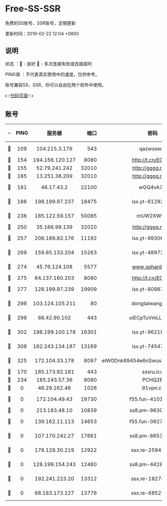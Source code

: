 # Free-SS-SSR

免费的SS账号、SSR账号，定期更新

更新时间：2019-02-22 12:04 +0800

## 说明

状态     ：🙂 - 良好 🙁 - 多次连接失败或连接超时

PING值   ：不代表真实使用中的速度，仅供参考。

账号兼容SS、SSR，你可以自由在两个软件中使用。

👉[扫码页面](https://liesauer.github.io/free-ss-ssr.github.io/)👈

## 账号

|-|PING|服务器|端口|密码|加密方式|区域|
|:----:|:----:|:-----:|-----:|:----:|:----:|:----:|
|🙂|109|104.215.3.176|543|qazwsxedc|aes-256-gcm|JP|
|🙂|154|194.156.120.127|8080|http://t.cn/EGJIyrl|rc4-md5|RU|
|🙂|155|52.79.241.242|32010|http://gggg.rocks|chacha20|KR|
|🙂|165|13.251.38.209|32010|http://gggg.rocks|chacha20|SG|
|🙂|181|46.17.43.2|22100|wGQ4vA7D|aes-256-gcm|RU|
|🙂|186|198.199.97.237|18475|isx.yt-61292258|aes-256-cfb|US|
|🙂|236|185.122.59.157|50085|mUW2XWw8|aes-256-cfb|GB|
|🙂|250|35.166.99.139|32010|http://gggg.rocks|chacha20|US|
|🙂|257|206.189.82.176|11192|isx.yt-99306454|aes-256-cfb|SG|
|🙂|269|159.65.133.204|15263|isx.yt-48973612|aes-256-cfb|SG|
|🙂|274|45.76.124.108|5577|www.sphard.com|aes-256-cfb|AU|
|🙂|275|64.137.160.203|8080|http://t.cn/EGJIyrl|rc4-md5|CA|
|🙂|277|128.199.97.239|19909|isx.yt-80987070|aes-256-cfb|SG|
|🙂|298|103.124.105.211|80|dongtaiwang.com|aes-256-cfb|US|
|🙂|299|66.42.90.102|443|oiECpTuVmLLxk4Ts|aes-256-cfb|US|
|🙂|302|198.199.100.178|16301|isx.yt-96218342|aes-256-cfb|US|
|🙂|308|162.243.134.187|13169|isx.yt-74547415|aes-256-cfb|US|
|🙂|325|172.104.33.178|8097|eIW0Dnk69454e6nSwuspv9DmS201tQ0D|aes-256-cfb|SG|
|🙂|170|185.173.92.181|443|sssru.icu|rc4-md5|RU|
|🙁|234|185.243.57.36|8080|PCHQ2E|rc4-md5|US|
|🙁|0|46.29.162.46|1026|91vpn.cf|rc4-md5|RU|
|🙁|0|172.104.49.43|19730|f55.fun-41013313|aes-256-cfb|SG|
|🙁|0|213.183.48.10|10839|ss8.pm-98303059|rc4-md5|RU|
|🙁|0|139.162.11.113|14653|f55.fun-09274804|aes-256-cfb|SG|
|🙁|0|107.170.242.27|17661|ss8.pm-86538051|aes-256-cfb|US|
|🙁|0|178.128.30.219|12922|ssx.re-25945990|aes-256-cfb|SG|
|🙁|0|128.199.154.243|12480|ss8.pm-44282057|aes-256-cfb|SG|
|🙁|0|192.241.223.20|13312|ssx.re-18274414|aes-256-cfb|US|
|🙁|0|68.183.173.127|13776|ssx.re-68527006|aes-256-cfb|US|
